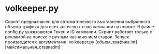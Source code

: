 # volkeeper.py
Скрипт предназначен для автоматического выставления выбранного объема трафика для всех ключевых слов кампании на поиске.
В файле config.py указываются Токен и ID кампании. Скрипт работает только с рекламой на поиске с ручным назначением ставок.
Запуск производится с аргументами:
volkeeper.py [объем_трафика:int] [максимальная_ставка:int]
